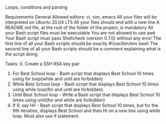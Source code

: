 Loops, conditions and parsing

Requirements
General
Allowed editors: vi, vim, emacs
All your files will be interpreted on Ubuntu 20.04 LTS
All your files should end with a new line
A README.md file, at the root of the folder of the project, is mandatory
All your Bash script files must be executable
You are not allowed to use awk
Your Bash script must pass Shellcheck (version 0.7.0) without any error
The first line of all your Bash scripts should be exactly #!/usr/bin/env bash
The second line of all your Bash scripts should be a comment explaining what is the script doing

Tasks:
0. Create a SSH RSA key pair
1. For Best School loop - Bash script that displays Best School 10 times using for loop(while and until are forbidden)
2. While Best School loop - Bash script that displays Best School 10 times using while loop(for and until are forbidden).
3. Until Best School loop - Write a Bash script that displays Best School 10 times using until(for and while are forbidden)
4. If 9, say Hi! - Bash script that displays Best School 10 times, but for the 9th iteration, displays Best School and then Hi on a new line using while loop. Must also use if statement.


